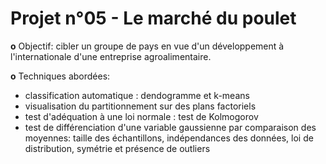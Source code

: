 # Projet n°05 - Le marché du poulet

**o** Objectif: cibler un groupe de pays en vue d'un développement à l'internationale d'une entreprise agroalimentaire.

**o** Techniques abordées:
- classification automatique : dendogramme et k-means
- visualisation du partitionnement sur des plans factoriels
- test d'adéquation à une loi normale : test de Kolmogorov
- test de différenciation d'une variable gaussienne par comparaison des moyennes: taille des échantillons, indépendances des données, loi de distribution, symétrie et présence de outliers
